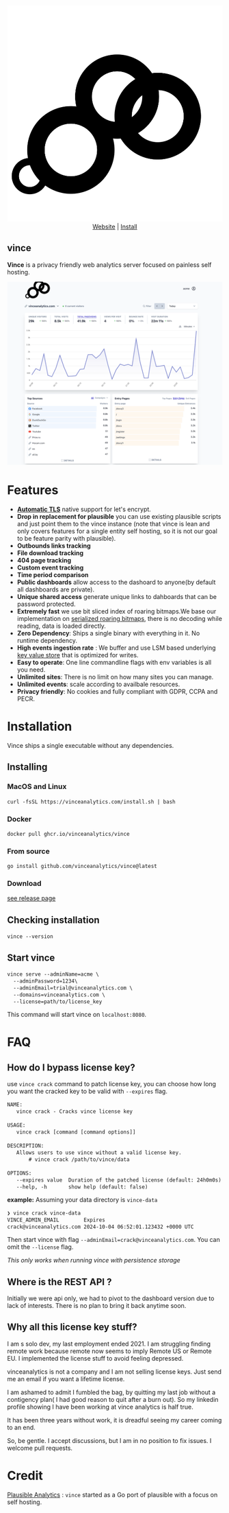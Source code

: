 
<p align="center">
    <img src="./logo.svg" alt="Vince Logo" />
    <br>
    <a href="https://vinceanalytics.com/">Website</a> |
    <a href="https://www.vinceanalytics.com/guides/deployment/local/">Install</a>
</p>


## vince

**Vince** is a privacy friendly web analytics server focused on painless self hosting.

![Vince Analytics](desktop.png)


# Features

- [**Automatic TLS**](https://www.vinceanalytics.com/guides/config/auto-tls/) native support for let's encrypt.
- **Drop in replacement for plausible** you can use existing plausible  scripts and just point them to the vince instance (note that vince is lean and only covers features for a single entity self hosting, so it is not our goal to be feature parity with plausible).
- **Outbounds links tracking**
- **File download tracking**
- **404 page tracking**
- **Custom event tracking**
- **Time period comparison**
- **Public dashboards** allow access to the dashoard to anyone(by default all dashboards are private).
- **Unique shared access** generate unique links to dahboards that can be password protected.
- **Extremely fast** we use bit sliced index of roaring bitmaps.We base our implementation on [serialized roaring bitmaps](https://github.com/dgraph-io/sroar), there is no decoding while reading, data is loaded directly.
- **Zero Dependency**: Ships a single binary with everything in it. No runtime dependency.
- **High events ingestion rate** : We buffer and use LSM based underlying [key value store](https://github.com/dgraph-io/badger) that is optimized for writes.
- **Easy to operate**: One line commandline flags with env variables is all you need.
- **Unlimited sites**: There is no limit on how many sites you can manage.
- **Unlimited events**: scale according to availbale resources.
- **Privacy friendly**: No cookies and fully compliant with GDPR, CCPA and PECR.


# Installation

Vince ships a single executable without any dependencies.


## Installing

### MacOS and Linux

```
curl -fsSL https://vinceanalytics.com/install.sh | bash
```

### Docker

```
docker pull ghcr.io/vinceanalytics/vince
```

### From source

```
go install github.com/vinceanalytics/vince@latest
```

### Download 

[see release page](https://github.com/vinceanalytics/vince/releases)


## Checking installation

```
vince --version
```

## Start vince

```shell
vince serve --adminName=acme \
  --adminPassword=1234\
  --adminEmail=trial@vinceanalytics.com \
  --domains=vinceanalytics.com \
  --license=path/to/license_key
```

This command will start vince on `localhost:8080`.

# FAQ

## How do I bypass license key?

use `vince crack` command to patch license key, you can choose how long you want 
the cracked key to be valid with `--expires`  flag.

```
NAME:
   vince crack - Cracks vince license key

USAGE:
   vince crack [command [command options]] 

DESCRIPTION:
   Allows users to use vince without a valid license key.
       # vince crack /path/to/vince/data

OPTIONS:
   --expires value  Duration of the patched license (default: 24h0m0s)
   --help, -h       show help (default: false)
```

**example:**
Assuming your data directory is `vince-data`

```
❯ vince crack vince-data
VINCE_ADMIN_EMAIL        Expires                              
crack@vinceanalytics.com 2024-10-04 06:52:01.123432 +0000 UTC 
```
Then start vince with flag `--adminEmail=crack@vinceanalytics.com`.
You can omit the `--license` flag.

*This only works when running vince with persistence storage*

## Where is the REST API ?
Initially we were api only, we had to pivot to the dashboard version due to lack
of interests. There is no plan to bring it back anytime soon.

## Why all this license key stuff?
I am s solo dev, my last employment ended 2021. I am struggling finding remote work 
because remote now seems to imply Remote US or Remote EU. I implemented the license
stuff to avoid feeling depressed.

vinceanalytics is not a company and I am not selling license keys. Just send me an email if
you want a lifetime license. 

I am ashamed to admit I fumbled the bag, by quitting my last job without a contigency
plan( I had good reason to quit after a burn out). So my linkedin profile showing
I have been working at vince analytics is half true.

It has been three years without work, it is dreadful seeing my career coming to an end.

So, be gentle. I accept discussions, but I am in no position to fix issues. I welcome
pull requests.


# Credit

[Plausible Analytics](https://github.com/plausible/analytics) : `vince` started as a Go port of plausible with a focus on self hosting.
